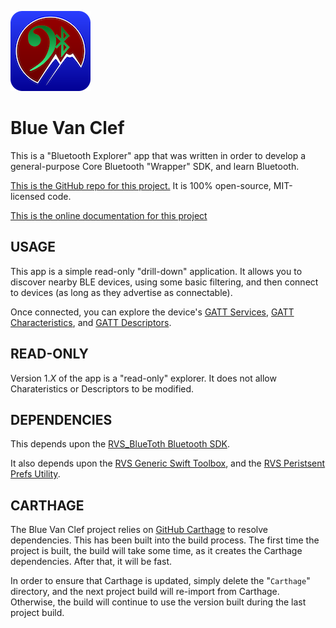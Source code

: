 ![Icon](img/icon.png)

Blue Van Clef
=

This is a "Bluetooth Explorer" app that was written in order to develop a general-purpose Core Bluetooth "Wrapper" SDK, and learn Bluetooth.

[This is the GitHub repo for this project.](https://github.com/RiftValleySoftware/BlueVanClef) It is 100% open-source, MIT-licensed code.

[This is the online documentation for this project](https://riftvalleysoftware.github.io/BlueVanClef)

USAGE
-
This app is a simple read-only "drill-down" application. It allows you to discover nearby BLE devices, using some basic filtering, and then connect to devices (as long as they advertise as connectable).

Once connected, you can explore the device's [GATT Services](https://www.bluetooth.com/specifications/gatt/services/), [GATT Characteristics](https://www.bluetooth.com/specifications/gatt/characteristics/), and [GATT Descriptors](https://www.bluetooth.com/specifications/gatt/descriptors/).

READ-ONLY
-
Version 1.*X* of the app is a "read-only" explorer. It does not allow Charateristics or Descriptors to be modified.

DEPENDENCIES
-
This depends upon the [RVS_BlueToth Bluetooth SDK](https://riftvalleysoftware.github.io/RVS_BlueThoth).

It also depends upon the [RVS Generic Swift Toolbox](https://github.com/RiftValleySoftware/RVS_Generic_Swift_Toolbox), and the [RVS Peristsent Prefs Utility](https://github.com/RiftValleySoftware/RVS_PersistentPrefs).

CARTHAGE
-
The Blue Van Clef project relies on [GitHub Carthage](https://github.com/Carthage/Carthage) to resolve dependencies. This has been built into the build process. The first time the project is built, the build will take some time, as it creates the Carthage dependencies. After that, it will be fast.

In order to ensure that Carthage is updated, simply delete the "`Carthage`" directory, and the next project build will re-import from Carthage. Otherwise, the build will continue to use the version built during the last project build.
